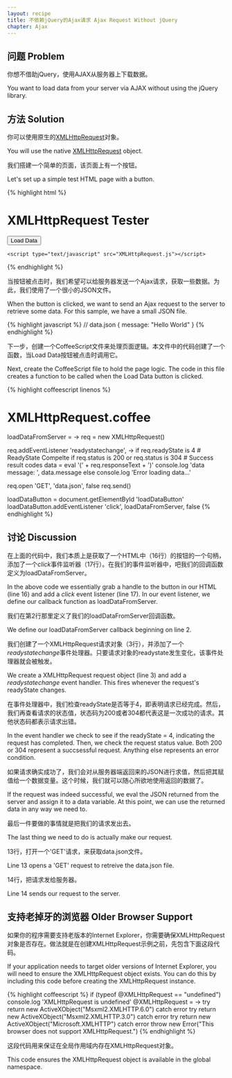 ```yaml
---
layout: recipe
title: 不依赖jQuery的Ajax请求 Ajax Request Without jQuery
chapter: Ajax
---
```

## 问题 Problem

你想不借助jQuery，使用AJAX从服务器上下载数据。

You want to load data from your server via AJAX without using the jQuery library.

## 方法 Solution

你可以使用原生的<a href="http://en.wikipedia.org/wiki/XMLHttpRequest" target="_blank">XMLHttpRequest</a>对象。

You will use the native <a href="http://en.wikipedia.org/wiki/XMLHttpRequest" target="_blank">XMLHttpRequest</a> object.

我们搭建一个简单的页面，该页面上有一个按钮。

Let's set up a simple test HTML page with a button.

{% highlight html %}
<!DOCTYPE HTML>
<html lang="en-US">
<head>
	<meta charset="UTF-8">
	<title>XMLHttpRequest Tester</title>
</head>
<body>
	<h1>XMLHttpRequest Tester</h1>
	<button id="loadDataButton">Load Data</button>
	
	<script type="text/javascript" src="XMLHttpRequest.js"></script>
</body>
</html>
{% endhighlight %}

当按钮被点击时，我们希望可以给服务器发送一个Ajax请求，获取一些数据。为此，我们使用了一个很小的JSON文件。

When the button is clicked, we want to send an Ajax request to the server to retrieve some data.  For this sample, we have a small JSON file.

{% highlight javascript %}
// data.json
{
  message: "Hello World"
}
{% endhighlight %}

下一步，创建一个CoffeeScript文件来处理页面逻辑。本文件中的代码创建了一个函数，当Load Data按钮被点击时调用它。

Next, create the CoffeeScript file to hold the page logic.  The code in this file creates a function to be called when the Load Data button is clicked.

{% highlight coffeescript linenos %}
# XMLHttpRequest.coffee
loadDataFromServer = ->
  req = new XMLHttpRequest()

  req.addEventListener 'readystatechange', ->
    if req.readyState is 4                        # ReadyState Compelte
      if req.status is 200 or req.status is 304   # Success result codes
        data = eval '(' + req.responseText + ')'
        console.log 'data message: ', data.message
      else
        console.log 'Error loading data...'
        
  req.open 'GET', 'data.json', false
  req.send()

loadDataButton = document.getElementById 'loadDataButton'
loadDataButton.addEventListener 'click', loadDataFromServer, false
{% endhighlight %}

## 讨论 Discussion

在上面的代码中，我们本质上是获取了一个HTML中（16行）的按钮的一个句柄，添加了一个*click*事件监听器（17行）。在我们的事件监听器中，吧我们的回调函数定义为loadDataFromServer。

In the above code we essentially grab a handle to the button in our HTML (line 16) and add a *click* event listener (line 17).  In our event listener, we define our callback function as loadDataFromServer.

我们在第2行那里定义了我们的loadDataFromServer回调函数。

We define our loadDataFromServer callback beginning on line 2.

我们创建了一个XMLHttpRequest请求对象（3行），并添加了一个*readystatechange*事件处理器。只要请求对象的readystate发生变化，该事件处理器就会被触发。

We create a XMLHttpRequest request object (line 3) and add a *readystatechange* event handler.  This fires whenever the request's readyState changes.

在事件处理器中，我们检查readyState是否等于4，即表明请求已经完成。然后，我们再查看请求的状态值，状态码为200或者304都代表这是一次成功的请求。其他状态码都表示请求出错。

In the event handler we check to see if the readyState = 4, indicating the request has completed.  Then, we check the request status value.  Both 200 or 304 represent a succsessful request.  Anything else represents an error condition.

如果请求确实成功了，我们会对从服务器端返回来的JSON进行求值，然后把其赋值给一个数据变量。这个时候，我们就可以随心所欲地使用返回的数据了。

If the request was indeed successful, we eval the JSON returned from the server and assign it to a data variable.  At this point, we can use the returned data in any way we need to.

最后一件要做的事情就是把我们的请求发出去。

The last thing we need to do is actually make our request.

13行，打开一个'GET'请求，来获取data.json文件。

Line 13 opens a 'GET' request to retreive the data.json file.

14行，把请求发给服务器。

Line 14 sends our request to the server. 

## 支持老掉牙的浏览器 Older Browser Support

如果你的程序需要支持老版本的Internet Explorer，你需要确保XMLHttpRequest对象是否存在。做法就是在创建XMLHttpRequest示例之前，先包含下面这段代码。

If your application needs to target older versions of Internet Explorer, you will need to ensure the XMLHttpRequest object exists.  You can do this by including this code before creating the XMLHttpRequest instance.

{% highlight coffeescript %}
if (typeof @XMLHttpRequest == "undefined")
  console.log 'XMLHttpRequest is undefined'
  @XMLHttpRequest = ->
    try
      return new ActiveXObject("Msxml2.XMLHTTP.6.0")
    catch error
    try
      return new ActiveXObject("Msxml2.XMLHTTP.3.0")
    catch error
    try
      return new ActiveXObject("Microsoft.XMLHTTP")
    catch error
    throw new Error("This browser does not support XMLHttpRequest.")
{% endhighlight %}

这段代码用来保证在全局作用域内存在XMLHttpRequest对象。

This code ensures the XMLHttpRequest object is available in the global namespace.

